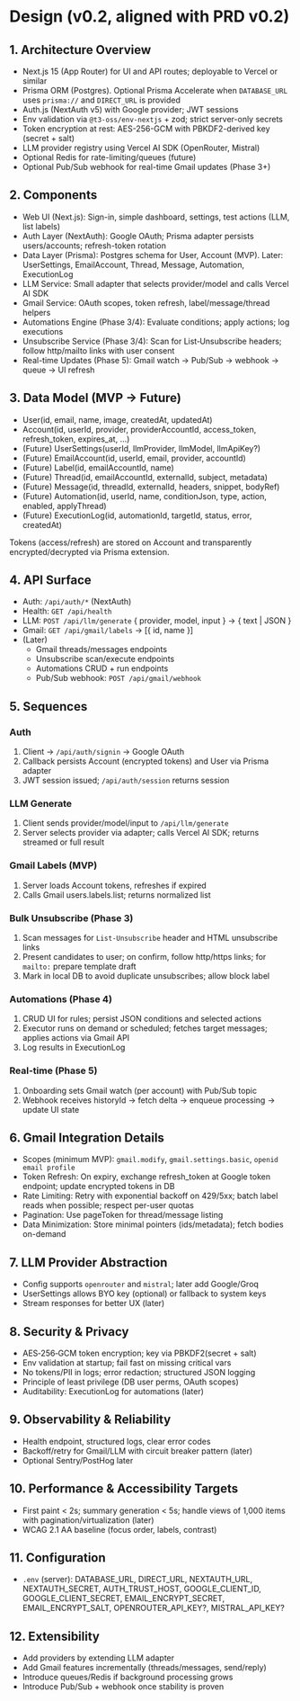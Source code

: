 # Design (v0.2, aligned with PRD v0.2)

## 1. Architecture Overview
- Next.js 15 (App Router) for UI and API routes; deployable to Vercel or similar
- Prisma ORM (Postgres). Optional Prisma Accelerate when `DATABASE_URL` uses `prisma://` and `DIRECT_URL` is provided
- Auth.js (NextAuth v5) with Google provider; JWT sessions
- Env validation via `@t3-oss/env-nextjs` + zod; strict server-only secrets
- Token encryption at rest: AES-256-GCM with PBKDF2-derived key (secret + salt)
- LLM provider registry using Vercel AI SDK (OpenRouter, Mistral)
- Optional Redis for rate-limiting/queues (future)
- Optional Pub/Sub webhook for real-time Gmail updates (Phase 3+)

## 2. Components
- Web UI (Next.js): Sign-in, simple dashboard, settings, test actions (LLM, list labels)
- Auth Layer (NextAuth): Google OAuth; Prisma adapter persists users/accounts; refresh-token rotation
- Data Layer (Prisma): Postgres schema for User, Account (MVP). Later: UserSettings, EmailAccount, Thread, Message, Automation, ExecutionLog
- LLM Service: Small adapter that selects provider/model and calls Vercel AI SDK
- Gmail Service: OAuth scopes, token refresh, label/message/thread helpers
- Automations Engine (Phase 3/4): Evaluate conditions; apply actions; log executions
- Unsubscribe Service (Phase 3/4): Scan for List‑Unsubscribe headers; follow http/mailto links with user consent
- Real-time Updates (Phase 5): Gmail watch → Pub/Sub → webhook → queue → UI refresh

## 3. Data Model (MVP → Future)
- User(id, email, name, image, createdAt, updatedAt)
- Account(id, userId, provider, providerAccountId, access_token, refresh_token, expires_at, ...)
- (Future) UserSettings(userId, llmProvider, llmModel, llmApiKey?)
- (Future) EmailAccount(id, userId, email, provider, accountId)
- (Future) Label(id, emailAccountId, name)
- (Future) Thread(id, emailAccountId, externalId, subject, metadata)
- (Future) Message(id, threadId, externalId, headers, snippet, bodyRef)
- (Future) Automation(id, userId, name, conditionJson, type, action, enabled, applyThread)
- (Future) ExecutionLog(id, automationId, targetId, status, error, createdAt)

Tokens (access/refresh) are stored on Account and transparently encrypted/decrypted via Prisma extension.

## 4. API Surface
- Auth: `/api/auth/*` (NextAuth)
- Health: `GET /api/health`
- LLM: `POST /api/llm/generate` { provider, model, input } → { text | JSON }
- Gmail: `GET /api/gmail/labels` → [{ id, name }]
- (Later)
  - Gmail threads/messages endpoints
  - Unsubscribe scan/execute endpoints
  - Automations CRUD + run endpoints
  - Pub/Sub webhook: `POST /api/gmail/webhook`

## 5. Sequences
### Auth
1) Client → `/api/auth/signin` → Google OAuth
2) Callback persists Account (encrypted tokens) and User via Prisma adapter
3) JWT session issued; `/api/auth/session` returns session

### LLM Generate
1) Client sends provider/model/input to `/api/llm/generate`
2) Server selects provider via adapter; calls Vercel AI SDK; returns streamed or full result

### Gmail Labels (MVP)
1) Server loads Account tokens, refreshes if expired
2) Calls Gmail users.labels.list; returns normalized list

### Bulk Unsubscribe (Phase 3)
1) Scan messages for `List-Unsubscribe` header and HTML unsubscribe links
2) Present candidates to user; on confirm, follow http/https links; for `mailto:` prepare template draft
3) Mark in local DB to avoid duplicate unsubscribes; allow block label

### Automations (Phase 4)
1) CRUD UI for rules; persist JSON conditions and selected actions
2) Executor runs on demand or scheduled; fetches target messages; applies actions via Gmail API
3) Log results in ExecutionLog

### Real-time (Phase 5)
1) Onboarding sets Gmail watch (per account) with Pub/Sub topic
2) Webhook receives historyId → fetch delta → enqueue processing → update UI state

## 6. Gmail Integration Details
- Scopes (minimum MVP): `gmail.modify`, `gmail.settings.basic`, `openid email profile`
- Token Refresh: On expiry, exchange refresh_token at Google token endpoint; update encrypted tokens in DB
- Rate Limiting: Retry with exponential backoff on 429/5xx; batch label reads when possible; respect per-user quotas
- Pagination: Use pageToken for thread/message listing
- Data Minimization: Store minimal pointers (ids/metadata); fetch bodies on-demand

## 7. LLM Provider Abstraction
- Config supports `openrouter` and `mistral`; later add Google/Groq
- UserSettings allows BYO key (optional) or fallback to system keys
- Stream responses for better UX (later)

## 8. Security & Privacy
- AES‑256‑GCM token encryption; key via PBKDF2(secret + salt)
- Env validation at startup; fail fast on missing critical vars
- No tokens/PII in logs; error redaction; structured JSON logging
- Principle of least privilege (DB user perms, OAuth scopes)
- Auditability: ExecutionLog for automations (later)

## 9. Observability & Reliability
- Health endpoint, structured logs, clear error codes
- Backoff/retry for Gmail/LLM with circuit breaker pattern (later)
- Optional Sentry/PostHog later

## 10. Performance & Accessibility Targets
- First paint < 2s; summary generation < 5s; handle views of 1,000 items with pagination/virtualization (later)
- WCAG 2.1 AA baseline (focus order, labels, contrast)

## 11. Configuration
- `.env` (server): DATABASE_URL, DIRECT_URL, NEXTAUTH_URL, NEXTAUTH_SECRET, AUTH_TRUST_HOST, GOOGLE_CLIENT_ID, GOOGLE_CLIENT_SECRET, EMAIL_ENCRYPT_SECRET, EMAIL_ENCRYPT_SALT, OPENROUTER_API_KEY?, MISTRAL_API_KEY?

## 12. Extensibility
- Add providers by extending LLM adapter
- Add Gmail features incrementally (threads/messages, send/reply)
- Introduce queues/Redis if background processing grows
- Introduce Pub/Sub + webhook once stability is proven
